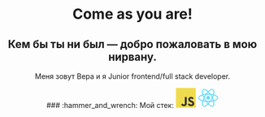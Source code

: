 <div id="header" align="center">
  <h1>
  Come as you are!
  </h1>
  <h2>
  Кем бы ты ни был — добро пожаловать в мою нирвану.
  </h2>
  <p>Меня зовут Вера и я Junior frontend/full stack developer. </p>
  ### :hammer_and_wrench: Мой стек:
  <img src="https://raw.githubusercontent.com/devicons/devicon/55609aa5bd817ff167afce0d965585c92040787a/icons/javascript/javascript-original.svg" title="JS" **alt="JS" width="40" height="40"/>
  <img src="https://raw.githubusercontent.com/devicons/devicon/55609aa5bd817ff167afce0d965585c92040787a/icons/react/react-original.svg" title="react" **alt="react" width="40" height="40"/>
</div>
